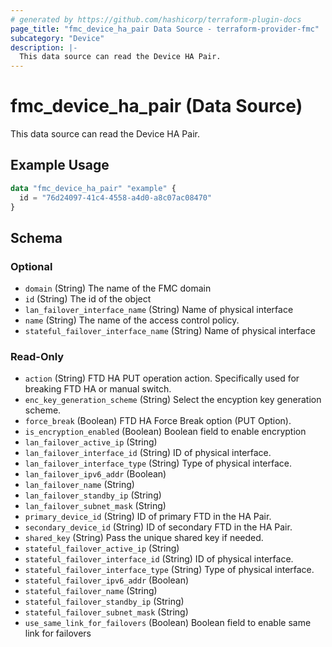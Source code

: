 ```yaml
---
# generated by https://github.com/hashicorp/terraform-plugin-docs
page_title: "fmc_device_ha_pair Data Source - terraform-provider-fmc"
subcategory: "Device"
description: |-
  This data source can read the Device HA Pair.
---
```


# fmc_device_ha_pair (Data Source)

This data source can read the Device HA Pair.

## Example Usage

```terraform
data "fmc_device_ha_pair" "example" {
  id = "76d24097-41c4-4558-a4d0-a8c07ac08470"
}
```

<!-- schema generated by tfplugindocs -->
## Schema

### Optional

- `domain` (String) The name of the FMC domain
- `id` (String) The id of the object
- `lan_failover_interface_name` (String) Name of physical interface
- `name` (String) The name of the access control policy.
- `stateful_failover_interface_name` (String) Name of physical interface

### Read-Only

- `action` (String) FTD HA PUT operation action. Specifically used for breaking FTD HA or manual switch.
- `enc_key_generation_scheme` (String) Select the encyption key generation scheme.
- `force_break` (Boolean) FTD HA Force Break option (PUT Option).
- `is_encryption_enabled` (Boolean) Boolean field to enable encryption
- `lan_failover_active_ip` (String)
- `lan_failover_interface_id` (String) ID of physical interface.
- `lan_failover_interface_type` (String) Type of physical interface.
- `lan_failover_ipv6_addr` (Boolean)
- `lan_failover_name` (String)
- `lan_failover_standby_ip` (String)
- `lan_failover_subnet_mask` (String)
- `primary_device_id` (String) ID of primary FTD in the HA Pair.
- `secondary_device_id` (String) ID of secondary FTD in the HA Pair.
- `shared_key` (String) Pass the unique shared key if needed.
- `stateful_failover_active_ip` (String)
- `stateful_failover_interface_id` (String) ID of physical interface.
- `stateful_failover_interface_type` (String) Type of physical interface.
- `stateful_failover_ipv6_addr` (Boolean)
- `stateful_failover_name` (String)
- `stateful_failover_standby_ip` (String)
- `stateful_failover_subnet_mask` (String)
- `use_same_link_for_failovers` (Boolean) Boolean field to enable same link for failovers
